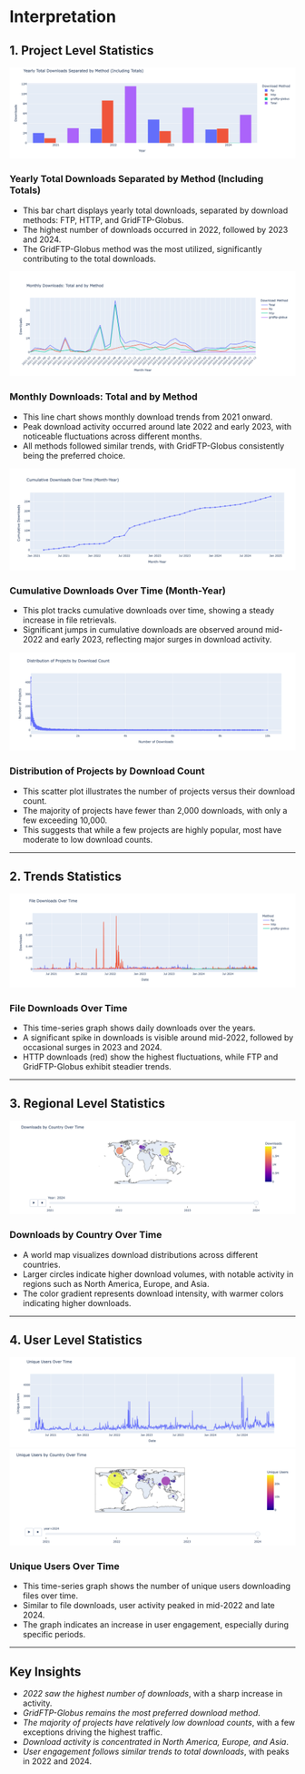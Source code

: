 # Interpretation

## 1. Project Level Statistics

![YearlyTotalDownloads.png](../assets/images/YearlyTotalDownloads.png)
### Yearly Total Downloads Separated by Method (Including Totals)
- This bar chart displays yearly total downloads, separated by download methods: FTP, HTTP, and GridFTP-Globus.
- The highest number of downloads occurred in 2022, followed by 2023 and 2024.
- The GridFTP-Globus method was the most utilized, significantly contributing to the total downloads.

![MonthlyDownloads.png](../assets/images/MonthlyDownloads.png)
### Monthly Downloads: Total and by Method
- This line chart shows monthly download trends from 2021 onward.
- Peak download activity occurred around late 2022 and early 2023, with noticeable fluctuations across different months.
- All methods followed similar trends, with GridFTP-Globus consistently being the preferred choice.

![CumulativeDownloadsOverTime.png](../assets/images/CumulativeDownloadsOverTime.png)
### Cumulative Downloads Over Time (Month-Year)
- This plot tracks cumulative downloads over time, showing a steady increase in file retrievals.
- Significant jumps in cumulative downloads are observed around mid-2022 and early 2023, reflecting major surges in download activity.

![DistributionOfProjectsByDownloadCount.png](../assets/images/DistributionOfProjectsByDownloadCount.png)
### Distribution of Projects by Download Count
- This scatter plot illustrates the number of projects versus their download count.
- The majority of projects have fewer than 2,000 downloads, with only a few exceeding 10,000.
- This suggests that while a few projects are highly popular, most have moderate to low download counts.

---

## 2. Trends Statistics

![FileDownloadsOverTime.png](../assets/images/FileDownloadsOverTime.png)
### File Downloads Over Time
- This time-series graph shows daily downloads over the years.
- A significant spike in downloads is visible around mid-2022, followed by occasional surges in 2023 and 2024.
- HTTP downloads (red) show the highest fluctuations, while FTP and GridFTP-Globus exhibit steadier trends.

---

## 3. Regional Level Statistics

![DownloadsByCountryOverTime.png](../assets/images/DownloadsByCountryOverTime.png)
### Downloads by Country Over Time
- A world map visualizes download distributions across different countries.
- Larger circles indicate higher download volumes, with notable activity in regions such as North America, Europe, and Asia.
- The color gradient represents download intensity, with warmer colors indicating higher downloads.

---

## 4. User Level Statistics
![UniqueUsersOverTime1.png](../assets/images/UniqueUsersOverTime1.png)
![UniqueUsersOverTime2.png](../assets/images/UniqueUsersOverTime2.png)
### Unique Users Over Time
- This time-series graph shows the number of unique users downloading files over time.
- Similar to file downloads, user activity peaked in mid-2022 and late 2024.
- The graph indicates an increase in user engagement, especially during specific periods.

---

## Key Insights
- *2022 saw the highest number of downloads*, with a sharp increase in activity.
- *GridFTP-Globus remains the most preferred download method*.
- *The majority of projects have relatively low download counts*, with a few exceptions driving the highest traffic.
- *Download activity is concentrated in North America, Europe, and Asia*.
- *User engagement follows similar trends to total downloads*, with peaks in 2022 and 2024.